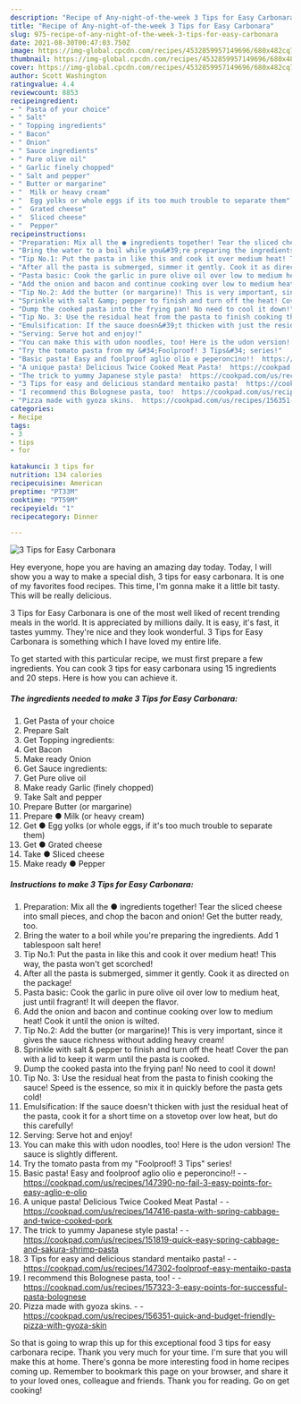 ```yaml
---
description: "Recipe of Any-night-of-the-week 3 Tips for Easy Carbonara"
title: "Recipe of Any-night-of-the-week 3 Tips for Easy Carbonara"
slug: 975-recipe-of-any-night-of-the-week-3-tips-for-easy-carbonara
date: 2021-08-30T00:47:03.750Z
image: https://img-global.cpcdn.com/recipes/4532859957149696/680x482cq70/3-tips-for-easy-carbonara-recipe-main-photo.jpg
thumbnail: https://img-global.cpcdn.com/recipes/4532859957149696/680x482cq70/3-tips-for-easy-carbonara-recipe-main-photo.jpg
cover: https://img-global.cpcdn.com/recipes/4532859957149696/680x482cq70/3-tips-for-easy-carbonara-recipe-main-photo.jpg
author: Scott Washington
ratingvalue: 4.4
reviewcount: 8853
recipeingredient:
- " Pasta of your choice"
- " Salt"
- " Topping ingredients"
- " Bacon"
- " Onion"
- " Sauce ingredients"
- " Pure olive oil"
- " Garlic finely chopped"
- " Salt and pepper"
- " Butter or margarine"
- "  Milk or heavy cream"
- "  Egg yolks or whole eggs if its too much trouble to separate them"
- "  Grated cheese"
- "  Sliced cheese"
- "  Pepper"
recipeinstructions:
- "Preparation: Mix all the ● ingredients together! Tear the sliced cheese into small pieces, and chop the bacon and onion! Get the butter ready, too."
- "Bring the water to a boil while you&#39;re preparing the ingredients. Add 1 tablespoon salt here!"
- "Tip No.1: Put the pasta in like this and cook it over medium heat! This way, the pasta won&#39;t get scorched!"
- "After all the pasta is submerged, simmer it gently. Cook it as directed on the package!"
- "Pasta basic: Cook the garlic in pure olive oil over low to medium heat, just until fragrant! It will deepen the flavor."
- "Add the onion and bacon and continue cooking over low to medium heat!  Cook it until the onion is wilted."
- "Tip No.2: Add the butter (or margarine)! This is very important, since it gives the sauce richness without adding heavy cream!"
- "Sprinkle with salt &amp; pepper to finish and turn off the heat! Cover the pan with a lid to keep it warm until the pasta is cooked."
- "Dump the cooked pasta into the frying pan! No need to cool it down!"
- "Tip No. 3: Use the residual heat from the pasta to finish cooking the sauce! Speed is the essence, so mix it in quickly before the pasta gets cold!"
- "Emulsification: If the sauce doesn&#39;t thicken with just the residual heat of the pasta, cook it for a short time on a stovetop over low heat, but do this carefully!"
- "Serving: Serve hot and enjoy!"
- "You can make this with udon noodles, too! Here is the udon version! The sauce is slightly different."
- "Try the tomato pasta from my &#34;Foolproof! 3 Tips&#34; series!"
- "Basic pasta! Easy and foolproof aglio olio e peperoncino!!  https://cookpad.com/us/recipes/147390-no-fail-3-easy-points-for-easy-aglio-e-olio"
- "A unique pasta! Delicious Twice Cooked Meat Pasta!  https://cookpad.com/us/recipes/147416-pasta-with-spring-cabbage-and-twice-cooked-pork"
- "The trick to yummy Japanese style pasta!  https://cookpad.com/us/recipes/151819-quick-easy-spring-cabbage-and-sakura-shrimp-pasta"
- "3 Tips for easy and delicious standard mentaiko pasta!  https://cookpad.com/us/recipes/147302-foolproof-easy-mentaiko-pasta"
- "I recommend this Bolognese pasta, too!  https://cookpad.com/us/recipes/157323-3-easy-points-for-successful-pasta-bolognese"
- "Pizza made with gyoza skins.  https://cookpad.com/us/recipes/156351-quick-and-budget-friendly-pizza-with-gyoza-skin"
categories:
- Recipe
tags:
- 3
- tips
- for

katakunci: 3 tips for 
nutrition: 134 calories
recipecuisine: American
preptime: "PT33M"
cooktime: "PT59M"
recipeyield: "1"
recipecategory: Dinner

---
```



![3 Tips for Easy Carbonara](https://img-global.cpcdn.com/recipes/4532859957149696/680x482cq70/3-tips-for-easy-carbonara-recipe-main-photo.jpg)

Hey everyone, hope you are having an amazing day today. Today, I will show you a way to make a special dish, 3 tips for easy carbonara. It is one of my favorites food recipes. This time, I'm gonna make it a little bit tasty. This will be really delicious.



3 Tips for Easy Carbonara is one of the most well liked of recent trending meals in the world. It is appreciated by millions daily. It is easy, it's fast, it tastes yummy. They're nice and they look wonderful. 3 Tips for Easy Carbonara is something which I have loved my entire life.


To get started with this particular recipe, we must first prepare a few ingredients. You can cook 3 tips for easy carbonara using 15 ingredients and 20 steps. Here is how you can achieve it.

<!--inarticleads1-->

##### The ingredients needed to make 3 Tips for Easy Carbonara:

1. Get  Pasta of your choice
1. Prepare  Salt
1. Get  Topping ingredients:
1. Get  Bacon
1. Make ready  Onion
1. Get  Sauce ingredients:
1. Get  Pure olive oil
1. Make ready  Garlic (finely chopped)
1. Take  Salt and pepper
1. Prepare  Butter (or margarine)
1. Prepare  ● Milk (or heavy cream)
1. Get  ● Egg yolks (or whole eggs, if it&#39;s too much trouble to separate them)
1. Get  ● Grated cheese
1. Take  ● Sliced cheese
1. Make ready  ● Pepper




<!--inarticleads2-->

##### Instructions to make 3 Tips for Easy Carbonara:

1. Preparation: Mix all the ● ingredients together! Tear the sliced cheese into small pieces, and chop the bacon and onion! Get the butter ready, too.
1. Bring the water to a boil while you&#39;re preparing the ingredients. Add 1 tablespoon salt here!
1. Tip No.1: Put the pasta in like this and cook it over medium heat! This way, the pasta won&#39;t get scorched!
1. After all the pasta is submerged, simmer it gently. Cook it as directed on the package!
1. Pasta basic: Cook the garlic in pure olive oil over low to medium heat, just until fragrant! It will deepen the flavor.
1. Add the onion and bacon and continue cooking over low to medium heat!  Cook it until the onion is wilted.
1. Tip No.2: Add the butter (or margarine)! This is very important, since it gives the sauce richness without adding heavy cream!
1. Sprinkle with salt &amp; pepper to finish and turn off the heat! Cover the pan with a lid to keep it warm until the pasta is cooked.
1. Dump the cooked pasta into the frying pan! No need to cool it down!
1. Tip No. 3: Use the residual heat from the pasta to finish cooking the sauce! Speed is the essence, so mix it in quickly before the pasta gets cold!
1. Emulsification: If the sauce doesn&#39;t thicken with just the residual heat of the pasta, cook it for a short time on a stovetop over low heat, but do this carefully!
1. Serving: Serve hot and enjoy!
1. You can make this with udon noodles, too! Here is the udon version! The sauce is slightly different.
1. Try the tomato pasta from my &#34;Foolproof! 3 Tips&#34; series!
1. Basic pasta! Easy and foolproof aglio olio e peperoncino!! -  - https://cookpad.com/us/recipes/147390-no-fail-3-easy-points-for-easy-aglio-e-olio
1. A unique pasta! Delicious Twice Cooked Meat Pasta! -  - https://cookpad.com/us/recipes/147416-pasta-with-spring-cabbage-and-twice-cooked-pork
1. The trick to yummy Japanese style pasta! -  - https://cookpad.com/us/recipes/151819-quick-easy-spring-cabbage-and-sakura-shrimp-pasta
1. 3 Tips for easy and delicious standard mentaiko pasta! -  - https://cookpad.com/us/recipes/147302-foolproof-easy-mentaiko-pasta
1. I recommend this Bolognese pasta, too! -  - https://cookpad.com/us/recipes/157323-3-easy-points-for-successful-pasta-bolognese
1. Pizza made with gyoza skins. -  - https://cookpad.com/us/recipes/156351-quick-and-budget-friendly-pizza-with-gyoza-skin




So that is going to wrap this up for this exceptional food 3 tips for easy carbonara recipe. Thank you very much for your time. I'm sure that you will make this at home. There's gonna be more interesting food in home recipes coming up. Remember to bookmark this page on your browser, and share it to your loved ones, colleague and friends. Thank you for reading. Go on get cooking!
